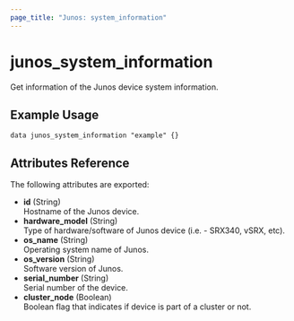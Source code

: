 ```yaml
---
page_title: "Junos: system_information"
---
```


# junos_system_information

Get information of the Junos device system information.

## Example Usage

```hcl
data junos_system_information "example" {}
```

## Attributes Reference

The following attributes are exported:

- **id** (String)  
  Hostname of the Junos device.
- **hardware_model** (String)  
  Type of hardware/software of Junos device (i.e. - SRX340, vSRX, etc).
- **os_name** (String)  
  Operating system name of Junos.
- **os_version** (String)  
  Software version of Junos.
- **serial_number** (String)  
  Serial number of the device.
- **cluster_node** (Boolean)  
  Boolean flag that indicates if device is part of a cluster or not.
